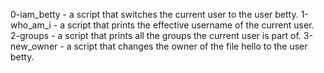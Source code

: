 0-iam_betty - a script that switches the current user to the user betty.
1-who_am_i - a script that prints the effective username of the current user.
2-groups -  a script that prints all the groups the current user is part of.
3-new_owner - a script that changes the owner of the file hello to the user betty.
